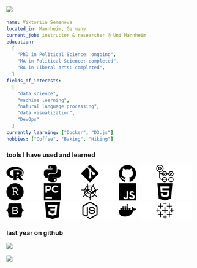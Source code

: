 <p align="left">
  <img src="https://capsule-render.vercel.app/api?type=waving&color=f6f8fa&text=hello!&height=200&section=header&&fontColor=2c4c7d&desc=welcome%20to%20my%20GitHub%20page&animation=fadeIn&fontSize=40&descSize=25&&fontAlignY=30&descAlignY=50&width=1200"/>
</p>

```yaml
name: Viktoriia Semenova
located_in: Mannheim, Germany
current_job: instructor & researcher @ Uni Mannheim
education:
  [
    "PhD in Political Science: ongoing",
    "MA in Political Science: completed",
    "BA in Liberal Arts: completed",
  ]
fields_of_interests:
  [
    "data science",
    "machine learning",
    "natural language processing",
    "data visualization",
    "DevOps"
  ]
currently_learning: ["Docker", "D3.js"]
hobbies: ["Coffee", "Baking", "Hiking"]
```

<h3> tools I have used and learned</h3>

![r](https://github.com/vktrsmnv/vktrsmnv/raw/main/icons/r-light-mode.png#gh-light-mode-only)
![r](https://github.com/vktrsmnv/vktrsmnv/raw/main/icons/r-dark-mode.png#gh-dark-mode-only)
![python](https://github.com/vktrsmnv/vktrsmnv/raw/main/icons/python-light-mode.png#gh-light-mode-only)
![python](https://github.com/vktrsmnv/vktrsmnv/raw/main/icons/python-dark-mode.png#gh-dark-mode-only)
![git](https://github.com/vktrsmnv/vktrsmnv/raw/main/icons/git-light-mode.png#gh-light-mode-only)
![git](https://github.com/vktrsmnv/vktrsmnv/raw/main/icons/git-dark-mode.png#gh-dark-mode-only)
![github](https://github.com/vktrsmnv/vktrsmnv/raw/main/icons/github-light-mode.png#gh-light-mode-only)
![github](https://github.com/vktrsmnv/vktrsmnv/raw/main/icons/github-dark-mode.png#gh-dark-mode-only)
![githubactions](https://github.com/vktrsmnv/vktrsmnv/raw/main/icons/githubactions-light-mode.png#gh-light-mode-only)
![githubactions](https://github.com/vktrsmnv/vktrsmnv/raw/main/icons/githubactions-dark-mode.png#gh-dark-mode-only)
![rstudio](https://github.com/vktrsmnv/vktrsmnv/raw/main/icons/rstudio-light-mode.png#gh-light-mode-only)
![rstudio](https://github.com/vktrsmnv/vktrsmnv/raw/main/icons/rstudio-dark-mode.png#gh-dark-mode-only)
![pycharm](https://github.com/vktrsmnv/vktrsmnv/raw/main/icons/pycharm-light-mode.png#gh-light-mode-only)
![pycharm](https://github.com/vktrsmnv/vktrsmnv/raw/main/icons/pycharm-dark-mode.png#gh-dark-mode-only)
![spyderide](https://github.com/vktrsmnv/vktrsmnv/raw/main/icons/spyderide-light-mode.png#gh-light-mode-only)
![spyderide](https://github.com/vktrsmnv/vktrsmnv/raw/main/icons/spyderide-dark-mode.png#gh-dark-mode-only)
![javascript](https://github.com/vktrsmnv/vktrsmnv/raw/main/icons/javascript-light-mode.png#gh-light-mode-only)
![javascript](https://github.com/vktrsmnv/vktrsmnv/raw/main/icons/javascript-dark-mode.png#gh-dark-mode-only)
![html5](https://github.com/vktrsmnv/vktrsmnv/raw/main/icons/html5-light-mode.png#gh-light-mode-only)
![html5](https://github.com/vktrsmnv/vktrsmnv/raw/main/icons/html5-dark-mode.png#gh-dark-mode-only)
![bootstrap](https://github.com/vktrsmnv/vktrsmnv/raw/main/icons/bootstrap-light-mode.png#gh-light-mode-only)
![bootstrap](https://github.com/vktrsmnv/vktrsmnv/raw/main/icons/bootstrap-dark-mode.png#gh-dark-mode-only)
![css3](https://github.com/vktrsmnv/vktrsmnv/raw/main/icons/css3-light-mode.png#gh-light-mode-only)
![css3](https://github.com/vktrsmnv/vktrsmnv/raw/main/icons/css3-dark-mode.png#gh-dark-mode-only)
![nodedotjs](https://github.com/vktrsmnv/vktrsmnv/raw/main/icons/nodedotjs-light-mode.png#gh-light-mode-only)
![nodedotjs](https://github.com/vktrsmnv/vktrsmnv/raw/main/icons/nodedotjs-dark-mode.png#gh-dark-mode-only)
![docker](https://github.com/vktrsmnv/vktrsmnv/raw/main/icons/docker-light-mode.png#gh-light-mode-only)
![docker](https://github.com/vktrsmnv/vktrsmnv/raw/main/icons/docker-dark-mode.png#gh-dark-mode-only)
![tableau](https://github.com/vktrsmnv/vktrsmnv/raw/main/icons/tableau-light-mode.png#gh-light-mode-only)
![tableau](https://github.com/vktrsmnv/vktrsmnv/raw/main/icons/tableau-dark-mode.png#gh-dark-mode-only)


<h3> last year on github</h3>

<p align="left">
  <img src="https://github.com/vktrsmnv/vktrsmnv/blob/output/github-contribution-grid-snake.svg"/>
</p>
  
<p align="left">
  <img src="https://capsule-render.vercel.app/api?type=waving&color=f6f8fa&height=100&section=footer&&fontColor=fff&animation=fadeIn&fontSize=40&descSize=25&&fontAlignY=30&descAlignY=50"/>
</p>
